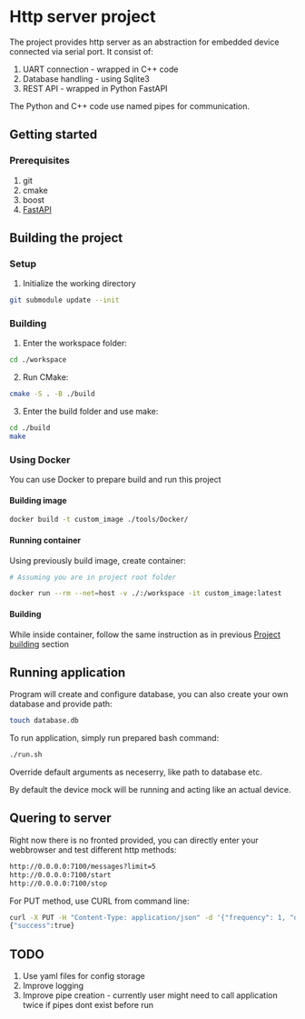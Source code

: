 # Http server project

The project provides http server as an abstraction for embedded device connected via serial port.
It consist of:

1. UART connection - wrapped in C++ code
2. Database handling - using Sqlite3
3. REST API - wrapped in Python FastAPI

The Python and C++ code use named pipes for communication.

## Getting started

### Prerequisites

1. git
2. cmake
3. boost
4. [FastAPI](https://github.com/tiangolo/fastapi)

## Building the project

### Setup

1. Initialize the working directory

```bash
git submodule update --init
```

### Building
<a name="building"></a>

1. Enter the workspace folder:

```bash
cd ./workspace
```
2. Run CMake:

```bash
cmake -S . -B ./build
```

3. Enter the build folder and use make:

```bash
cd ./build
make
```

### Using Docker

You can use Docker to prepare build and run this project

#### Building image

```bash
docker build -t custom_image ./tools/Docker/
```

#### Running container

Using previously build image, create container:

```bash
# Assuming you are in project root folder

docker run --rm --net=host -v ./:/workspace -it custom_image:latest
```

#### Building

While inside container, follow the same instruction as in previous [Project building](#building) section

## Running application

Program will create and configure database, you can also create your own database and provide path:

```bash
touch database.db
```

To run application, simply run prepared bash command:

```bash
./run.sh
```
Override default arguments as neceserry, like path to database etc.

By default the device mock will be running and acting like an actual device.

## Quering to server

Right now there is no fronted provided, you can directly enter your webbrowser and test different http methods:

```bash
http://0.0.0.0:7100/messages?limit=5
http://0.0.0.0:7100/start
http://0.0.0.0:7100/stop

```

For PUT method, use CURL from command line:

```bash
curl -X PUT -H "Content-Type: application/json" -d '{"frequency": 1, "debug": 1}' http://localhost:7100/configure
{"success":true}

```

## TODO
1. Use yaml files for config storage
2. Improve logging
3. Improve pipe creation - currently user might need to call application twice if pipes dont exist before run
